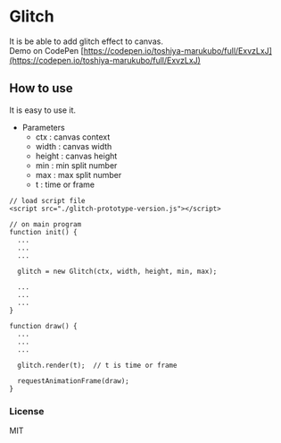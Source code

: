 # Glitch
It is be able to add glitch effect to canvas.  
Demo on CodePen [https://codepen.io/toshiya-marukubo/full/ExvzLxJ](https://codepen.io/toshiya-marukubo/full/ExvzLxJ) 
## How to use
It is easy to use it.
- Parameters
  - ctx : canvas context
  - width : canvas width
  - height : canvas height
  - min : min split number
  - max : max split number
  - t : time or frame
```
// load script file
<script src="./glitch-prototype-version.js"></script>

// on main program
function init() {
  ...
  ...
  ...

  glitch = new Glitch(ctx, width, height, min, max);
  
  ...
  ...
  ...
}

function draw() {
  ...
  ...
  ...

  glitch.render(t);  // t is time or frame

  requestAnimationFrame(draw);
}
```
### License
MIT
